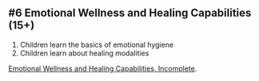 ## #6 Emotional Wellness and Healing Capabilities (15+)

1. Children learn the basics of emotional hygiene
2. Children learn about healing modalities

<a class="btn-large" href="https://docs.google.com/document/d/1AE-kXjhxAvJoAFrOOs2MElidRQnex5FlzJXlbTx_qRU/edit?usp=sharing">Emotional Wellness and Healing Capabilities, Incomplete</a>.<br /><br />
